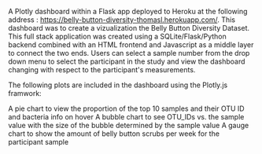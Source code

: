 A Plotly dashboard within a Flask app deployed to Heroku at the following address : https://belly-button-diversity-thomasl.herokuapp.com/. This dashboard was to create a vizualization the Belly Button Diversity Dataset. This full stack application was created using a SQLite/Flask/Python backend combined with an HTML frontend and Javascript as a middle layer to connect the two ends. Users can select a sample number from the drop down menu to select the participant in the study and view the dashboard changing with respect to the participant's measurements.

The following plots are included in the dashboard using the Plotly.js framwork:

A pie chart to view the proportion of the top 10 samples and their OTU ID and bacteria info on hover
A bubble chart to see OTU_IDs vs. the sample value with the size of the bubble determined by the sample value
A gauge chart to show the amount of belly button scrubs per week for the participant sample
